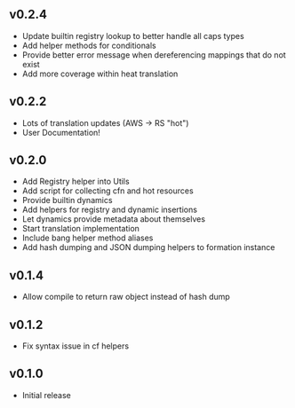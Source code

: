 ## v0.2.4
* Update builtin registry lookup to better handle all caps types
* Add helper methods for conditionals
* Provide better error message when dereferencing mappings that do not exist
* Add more coverage within heat translation

## v0.2.2
* Lots of translation updates (AWS -> RS "hot")
* User Documentation!

## v0.2.0
* Add Registry helper into Utils
* Add script for collecting cfn and hot resources
* Provide builtin dynamics
* Add helpers for registry and dynamic insertions
* Let dynamics provide metadata about themselves
* Start translation implementation
* Include bang helper method aliases
* Add hash dumping and JSON dumping helpers to formation instance

## v0.1.4
* Allow compile to return raw object instead of hash dump

## v0.1.2
* Fix syntax issue in cf helpers

## v0.1.0
* Initial release
